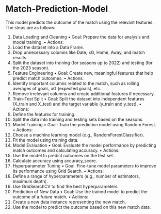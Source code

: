 # Match-Prediction-Model
This model predicts the outcome of the match using the relevant features.
The steps are as follows:
1. Data Loading and Cleaning
•	Goal: Prepare the data for analysis and model training.
•	Actions:
1.	Load the dataset into a Data Frame.
2.	Drop unnecessary columns like Date, xG, Home, Away, and match results.
3.	Split the dataset into training (for seasons up to 2022) and testing (for the 2023 season).
2. Feature Engineering
•	Goal: Create new, meaningful features that help predict match outcomes.
•	Actions:
1.	Identify important columns related to the match, such as rolling averages of goals, xG (expected goals), etc.
2.	Remove irrelevant columns and create additional features if necessary.
3. Train-Test Split
•	Goal: Split the dataset into independent features (X_train and X_test) and the target variable (y_train and y_test).
•	Actions:
1.	Define the features for training.
2.	Split the data into training and testing sets based on the seasons.
4. Model Training
•	Goal: Train the prediction model using Random Forest.
•	Actions:
1.	Choose a machine learning model (e.g., RandomForestClassifier).
2.	Fit the model using training data.
5. Model Evaluation
•	Goal: Evaluate the model performance by predicting match outcomes and calculating accuracy.
•	Actions:
1.	Use the model to predict outcomes on the test set.
2.	Calculate accuracy using accuracy_score.
6. Hyperparameter Tuning
•	Goal: Fine-tune model parameters to improve its performance using Grid Search.
•	Actions:
1.	Define a range of hyperparameters (e.g., number of estimators, maximum depth).
2.	Use GridSearchCV to find the best hyperparameters.
7. Prediction of New Data
•	Goal: Use the trained model to predict the outcome of a future match.
•	Actions:
1.	Create a new data instance representing the new match.
2.	Use the model to predict the outcome based on this new match data.
